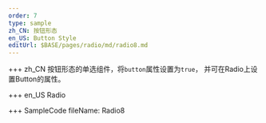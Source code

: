 ```yaml
--- 
order: 7
type: sample
zh_CN: 按钮形态
en_US: Button Style
editUrl: $BASE/pages/radio/md/radio8.md
---
```


+++ zh_CN
按钮形态的单选组件，将<Code>button</Code>属性设置为<Code>true</Code>， 并可在Radio上设置Button的属性。

+++ en_US
Radio

+++ SampleCode
fileName: Radio8
